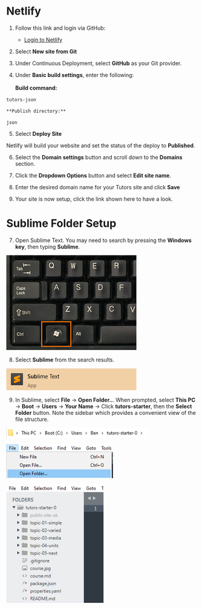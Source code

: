 # Netlify

1. Follow this link and login via GitHub:
    - [Login to Netlify](https://netlify.com)
2. Select **New site from Git**

3. Under Continuous Deployment, select **GitHub** as your Git provider.

4. Under **Basic build settings**, enter the following:<br /><br />**Build command:**
  ~~~
  tutors-json
  ~~~
    **Publish directory:**
  ~~~
  json
  ~~~

5. Select **Deploy Site**

Netlify will build your website and set the status of the deploy to **Published**.

6. Select the **Domain settings** button and scroll down to the **Domains** section.

7. Click the **Dropdown Options** button and select **Edit site name**.

8. Enter the desired domain name for your Tutors site and click **Save**

9. Your site is now setup, click the link shown here to have a look.

# Sublime Folder Setup  

7. Open Sublime Text. You may need to search by pressing the **Windows key**, then typing **Sublime**.

  ![The Windows Key](img/windows-keyboard.jpg)

8. Select **Sublime** from the search results. 

  ![Sublime Logo](img/17-search-for-sub.png)

9. In Sublime, select **File** -> **Open Folder..**. When prompted, select **This PC** -> **Boot** -> **Users** -> **Your Name** -> Click **tutors-starter**, then the **Select Folder** button. Note the sidebar which provides a convenient view of the file structure.

  ![Path to Tutors](img/25-path.png)

  ![Open Folder Menu](img/18-sublime-open-folder.png)

  ![Sublime Sidebar](img/20-sublime-sidebar.png)